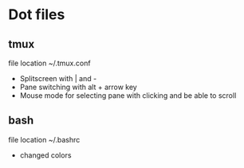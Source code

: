 # Dot files

## tmux

file location ~/.tmux.conf

- Splitscreen with | and -
- Pane switching with alt + arrow key
- Mouse mode for selecting pane with clicking and be able to scroll

## bash

file location ~/.bashrc

- changed colors
